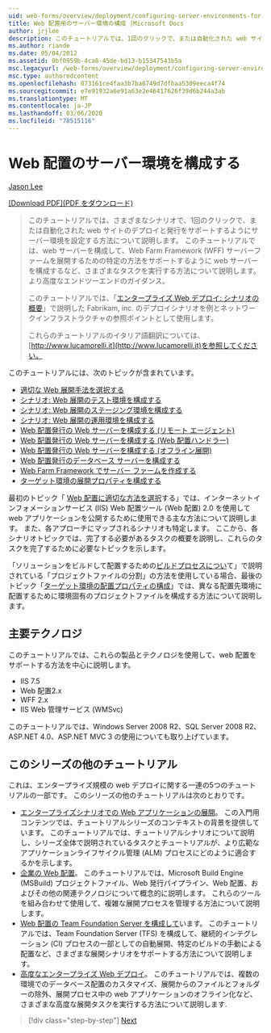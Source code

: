 ```yaml
---
uid: web-forms/overview/deployment/configuring-server-environments-for-web-deployment/configuring-server-environments-for-web-deployment
title: Web 配置用のサーバー環境の構成 |Microsoft Docs
author: jrjlee
description: このチュートリアルでは、1回のクリックで、または自動化された web サイトのデプロイと発行をサポートするようにサーバー環境を設定する方法について説明します。
ms.author: riande
ms.date: 05/04/2012
ms.assetid: 0bf0959b-4ca8-45de-bd13-b15347543b5a
msc.legacyurl: /web-forms/overview/deployment/configuring-server-environments-for-web-deployment/configuring-server-environments-for-web-deployment
msc.type: authoredcontent
ms.openlocfilehash: 073161ce4faa3b7ba6749d7dfbaa5309eeca4f74
ms.sourcegitcommit: e7e91932a6e91a63e2e46417626f39d6b244a3ab
ms.translationtype: MT
ms.contentlocale: ja-JP
ms.lasthandoff: 03/06/2020
ms.locfileid: "78515116"
---
```

# <a name="configuring-server-environments-for-web-deployment"></a>Web 配置のサーバー環境を構成する

[Jason Lee](https://github.com/jrjlee)

[[Download PDF]\(PDF をダウンロード\)](https://msdnshared.blob.core.windows.net/media/MSDNBlogsFS/prod.evol.blogs.msdn.com/CommunityServer.Blogs.Components.WeblogFiles/00/00/00/63/56/8130.DeployingWebAppsInEnterpriseScenarios.pdf)

> このチュートリアルでは、さまざまなシナリオで、1回のクリックで、または自動化された web サイトのデプロイと発行をサポートするようにサーバー環境を設定する方法について説明します。 このチュートリアルでは、web サーバーを構成して、Web Farm Framework (WFF) サーバーファームを展開するための特定の方法をサポートするように web サーバーを構成するなど、さまざまなタスクを実行する方法について説明します。より高度なエンドツーエンドのガイダンス。
> 
> このチュートリアルでは、「[エンタープライズ Web デプロイ: シナリオの概要](../deploying-web-applications-in-enterprise-scenarios/enterprise-web-deployment-scenario-overview.md)」で説明した Fabrikam, inc. のデプロイシナリオを例とネットワークインフラストラクチャの参照ポイントとして使用します。
> 
> これらのチュートリアルのイタリア語翻訳については、 [http://www.lucamorelli.it](http://www.lucamorelli.it)を参照してください。

このチュートリアルには、次のトピックが含まれています。

- [適切な Web 展開手法を選択する](choosing-the-right-approach-to-web-deployment.md)
- [シナリオ: Web 展開のテスト環境を構成する](scenario-configuring-a-test-environment-for-web-deployment.md)
- [シナリオ: Web 展開のステージング環境を構成する](scenario-configuring-a-staging-environment-for-web-deployment.md)
- [シナリオ: Web 展開の運用環境を構成する](scenario-configuring-a-production-environment-for-web-deployment.md)
- [Web 配置発行の Web サーバーを構成する (リモート エージェント)](configuring-a-web-server-for-web-deploy-publishing-remote-agent.md)
- [Web 配置発行の Web サーバーを構成する (Web 配置ハンドラー)](configuring-a-web-server-for-web-deploy-publishing-web-deploy-handler.md)
- [Web 配置発行の Web サーバーを構成する (オフライン展開)](configuring-a-web-server-for-web-deploy-publishing-offline-deployment.md)
- [Web 配置発行のデータベース サーバーを構成する](configuring-a-database-server-for-web-deploy-publishing.md)
- [Web Farm Framework でサーバー ファームを作成する](creating-a-server-farm-with-the-web-farm-framework.md)
- [ターゲット環境の展開プロパティを構成する](configuring-deployment-properties-for-a-target-environment.md)

最初のトピック「 [Web 配置に適切な方法を選択](choosing-the-right-approach-to-web-deployment.md)する」では、インターネットインフォメーションサービス (IIS) Web 配置ツール (Web 配置) 2.0 を使用して web アプリケーションを公開するために使用できる主な方法について説明します。 また、各アプローチにマップされるシナリオも特定します。 ここから、各シナリオトピックでは、完了する必要があるタスクの概要を説明し、これらのタスクを完了するために必要なトピックを示します。

「ソリューションをビルドして配置するための[ビルドプロセスについ](../web-deployment-in-the-enterprise/understanding-the-build-process.md)て」で説明されている「プロジェクトファイルの分割」の方法を使用している場合、最後のトピック「[ターゲット環境の配置プロパティの構成](configuring-deployment-properties-for-a-target-environment.md)」では、異なる配置先環境に配置するために環境固有のプロジェクトファイルを構成する方法について説明します。

## <a name="key-technologies"></a>主要テクノロジ

このチュートリアルでは、これらの製品とテクノロジを使用して、web 配置をサポートする方法を中心に説明します。

- IIS 7.5
- Web 配置2.x
- WFF 2.x
- IIS Web 管理サービス (WMSvc)

このチュートリアルでは、Windows Server 2008 R2、SQL Server 2008 R2、ASP.NET 4.0、ASP.NET MVC 3 の使用についても取り上げています。

## <a name="other-tutorials-in-this-series"></a>このシリーズの他のチュートリアル

これは、エンタープライズ規模の web デプロイに関する一連の5つのチュートリアルの一部です。 このシリーズの他のチュートリアルは次のとおりです。

- [エンタープライズシナリオでの Web アプリケーションの展開](../deploying-web-applications-in-enterprise-scenarios/deploying-web-applications-in-enterprise-scenarios.md)。 この入門用コンテンツでは、チュートリアルシリーズのコンテキストの背景を提供しています。 このチュートリアルでは、チュートリアルシナリオについて説明し、シリーズ全体で説明されているタスクとチュートリアルが、より広範なアプリケーションライフサイクル管理 (ALM) プロセスにどのように適合するかを示します。
- [企業の Web 配置](../web-deployment-in-the-enterprise/web-deployment-in-the-enterprise.md)。 このチュートリアルでは、Microsoft Build Engine (MSBuild) プロジェクトファイル、Web 発行パイプライン、Web 配置、およびその他の関連テクノロジについて概念的に説明します。 これらのツールを組み合わせて使用して、複雑な展開プロセスを管理する方法について説明します。
- [Web 配置の Team Foundation Server を構成して](../configuring-team-foundation-server-for-web-deployment/configuring-team-foundation-server-for-web-deployment.md)います。 このチュートリアルでは、Team Foundation Server (TFS) を構成して、継続的インテグレーション (CI) プロセスの一部としての自動展開、特定のビルドの手動による配置など、さまざまな展開シナリオをサポートする方法について説明します。
- [高度なエンタープライズ Web デプロイ](../advanced-enterprise-web-deployment/advanced-enterprise-web-deployment.md)。 このチュートリアルでは、複数の環境でのデータベース配置のカスタマイズ、展開からのファイルとフォルダーの除外、展開プロセス中の web アプリケーションのオフライン化など、さまざまな高度な展開タスクを実行する方法について説明します.

> [!div class="step-by-step"]
> [Next](choosing-the-right-approach-to-web-deployment.md)

